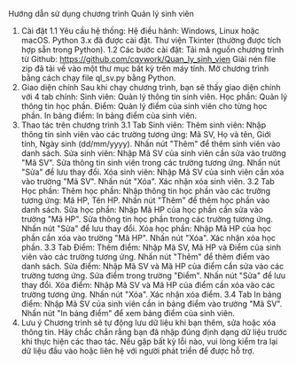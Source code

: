 Hướng dẫn sử dụng chương trình Quản lý sinh viên

1. Cài đặt
1.1 Yêu cầu hệ thống:
  Hệ điều hành: Windows, Linux hoặc macOS.
  Python 3.x đã được cài đặt.
  Thư viện Tkinter (thường được tích hợp sẵn trong Python).
1.2 Các bước cài đặt:
  Tải mã nguồn chương trình từ Github: https://github.com/cqvwork/Quan_ly_sinh_vien
  Giải nén file zip đã tải về vào một thư mục bất kỳ trên máy tính.
  Mở chương trình bằng cách chạy file ql_sv.py bằng Python.
2. Giao diện chính
  Sau khi chạy chương trình, bạn sẽ thấy giao diện chính với 4 tab chính:
  Sinh viên: Quản lý thông tin sinh viên.
  Học phần: Quản lý thông tin học phần.
  Điểm: Quản lý điểm của sinh viên cho từng học phần.
  In bảng điểm: In bảng điểm của sinh viên.
3. Thao tác trên chương trình
3.1 Tab Sinh viên:
  Thêm sinh viên:
    Nhập thông tin sinh viên vào các trường tương ứng: Mã SV, Họ và tên, Giới tính, Ngày sinh (dd/mm/yyyy).
    Nhấn nút "Thêm" để thêm sinh viên vào danh sách.
  Sửa sinh viên:
    Nhập Mã SV của sinh viên cần sửa vào trường "Mã SV".
    Sửa thông tin sinh viên trong các trường tương ứng.
    Nhấn nút "Sửa" để lưu thay đổi.
  Xóa sinh viên:
    Nhập Mã SV của sinh viên cần xóa vào trường "Mã SV".
    Nhấn nút "Xóa".
    Xác nhận xóa sinh viên.
3.2 Tab Học phần:
Thêm học phần:
Nhập thông tin học phần vào các trường tương ứng: Mã HP, Tên HP.
Nhấn nút "Thêm" để thêm học phần vào danh sách.
Sửa học phần:
Nhập Mã HP của học phần cần sửa vào trường "Mã HP".
Sửa thông tin học phần trong các trường tương ứng.
Nhấn nút "Sửa" để lưu thay đổi.
Xóa học phần:
Nhập Mã HP của học phần cần xóa vào trường "Mã HP".
Nhấn nút "Xóa".
Xác nhận xóa học phần.
3.3 Tab Điểm:
Thêm điểm:
Nhập Mã SV, Mã HP và Điểm của sinh viên vào các trường tương ứng.
Nhấn nút "Thêm" để thêm điểm vào danh sách.
Sửa điểm:
Nhập Mã SV và Mã HP của điểm cần sửa vào các trường tương ứng.
Sửa điểm trong trường "Điểm".
Nhấn nút "Sửa" để lưu thay đổi.
Xóa điểm:
Nhập Mã SV và Mã HP của điểm cần xóa vào các trường tương ứng.
Nhấn nút "Xóa".
Xác nhận xóa điểm.
3.4 Tab In bảng điểm:
Nhập Mã SV của sinh viên cần in bảng điểm vào trường "Mã SV".
Nhấn nút "In bảng điểm" để xem bảng điểm của sinh viên.
4. Lưu ý
  Chương trình sẽ tự động lưu dữ liệu khi bạn thêm, sửa hoặc xóa thông tin.
  Hãy chắc chắn rằng bạn đã nhập đúng định dạng dữ liệu trước khi thực hiện các thao tác.
  Nếu gặp bất kỳ lỗi nào, vui lòng kiểm tra lại dữ liệu đầu vào hoặc liên hệ với người phát triển để được hỗ trợ.
